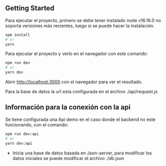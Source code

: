 ## Getting Started

Para ejecutar el proyecto, primero se debe tener instalado node v16.16.0 no soporta versiones más recientes, luego si se puede hacer la instalación:

```bash
npm install
# or
yarn
```
Para ejecutar el proyecto y verlo en el navegador con este comando:

```bash
npm run dev
# or
yarn dev
```

Abrir [http://localhost:3000](http://localhost:3000) con el navegador para ver el resultado.

Para la base de datos la url esta configurada en el archivo  ./api/request.js

## Información para la conexión con la api

Se tiene configurada una Api demo en el caso donde el backend no este funcionando, con el comando:
```bash
npm run dev:api
# or
yarn dev:api
```

- Inicia una base de datos basada en Json-server, para modificar los datos iniciales se puede modificar el archivo ./db.json
